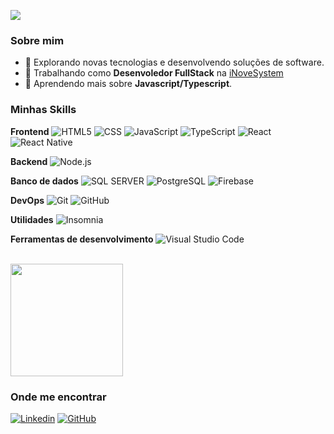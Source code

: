 ![](https://komarev.com/ghpvc/?username=marcosmbm&color=006bed)

<h3>Sobre mim</h3>

- 🤔 Explorando novas tecnologias e desenvolvendo soluções de software.
- 💼 Trabalhando como **Desenvoledor FullStack** na <a href="https://github.com/inovesystem79">iNoveSystem</a>
- 🌱 Aprendendo mais sobre **Javascript/Typescript**.

<h3>Minhas Skills</h3>

**Frontend**
![HTML5](https://img.shields.io/badge/-HTML5-333333?style=flat&logo=HTML5)
![CSS](https://img.shields.io/badge/-CSS-333333?style=flat&logo=CSS3&logoColor=1572B6)
![JavaScript](https://img.shields.io/badge/-JavaScript-333333?style=flat&logo=javascript)
![TypeScript](https://img.shields.io/badge/-TypeScript-333333?style=flat&logo=TypeScript)
![React](https://img.shields.io/badge/-React-333333?style=flat&logo=react)
![React Native](https://img.shields.io/badge/-React%20Native-333333?style=flat&logo=react)

**Backend**
![Node.js](https://img.shields.io/badge/-Node.js-333333?style=flat&logo=Node.js)

**Banco de dados**
![SQL SERVER](https://img.shields.io/badge/-Microsoft%20SQLServer-333333?style=flat&logo=MicrosoftSQLServer)
![PostgreSQL](https://img.shields.io/badge/-PostgreSQL-333333?style=flat&logo=PostgreSQL)
![Firebase](https://img.shields.io/badge/-Firebase-333333?style=flat&logo=Firebase)

**DevOps**
![Git](https://img.shields.io/badge/-Git-333333?style=flat&logo=git)
![GitHub](https://img.shields.io/badge/-GitHub-333333?style=flat&logo=github)

**Utilidades**
![Insomnia](https://img.shields.io/badge/-Insomnia-333333?style=flat&logo=insomnia)

**Ferramentas de desenvolvimento**
![Visual Studio Code](https://img.shields.io/badge/-Visual%20Studio%20Code-333333?style=flat&logo=visual-studio-code&logoColor=007ACC)

<br/>

<a href="https://github.com/iuricode" title="Perfil do Iuri">
  <img height="180em" src="https://github-readme-stats.vercel.app/api?username=marcosmbm&theme=dracula&show_icons=true" />
</a>

<h3>Onde me encontrar</h3>

[![Linkedin](https://img.shields.io/badge/-Marcos%20Barbosa-blue?style=flat-square&logo=Linkedin&logoColor=white&link=https://www.linkedin.com/in/marcos-barbosa-148224208/)](https://www.linkedin.com/in/marcos-barbosa-148224208/)
[![GitHub](https://img.shields.io/github/followers/marcosmbm?label=follow&style=social)](https://github.com/marcosmbm)
